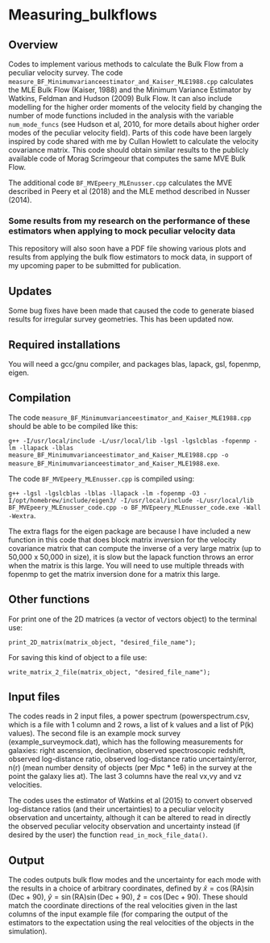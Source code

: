 # Measuring_bulkflows

## Overview 
Codes to implement various methods to calculate the Bulk Flow from a peculiar velocity survey. The code `measure_BF_Minimumvarianceestimator_and_Kaiser_MLE1988.cpp` calculates the MLE Bulk Flow (Kaiser, 1988) and the Minimum Variance Estimator by Watkins, Feldman and Hudson (2009) Bulk Flow. It can also include modelling for the higher order moments of the velocity field by changing the number of mode functions included in the analysis with the variable `num_mode_funcs` (see Hudson et al, 2010, for more details about higher order modes of the peculiar velocity field). Parts of this code have been largely inspired by code shared with me by Cullan Howlett to calculate the velocity covariance matrix. This code should obtain similar results to the publicly available code of Morag Scrimgeour that computes the same MVE Bulk Flow.

The additional code `BF_MVEpeery_MLEnusser.cpp` calculates the MVE described in Peery et al (2018) and the MLE method described in Nusser (2014). 

### Some results from my research on the performance of these estimators when applying to mock peculiar velocity data

This repository will also soon have a PDF file showing various plots and results from applying the bulk flow estimators to mock data, in support of my upcoming paper to be submitted for publication.

## Updates 
Some bug fixes have been made that caused the code to generate biased results for irregular survey geometries. This has been updated now. 

## Required installations

You will need a gcc/gnu compiler, and packages blas, lapack, gsl, fopenmp, eigen. 

## Compilation 
The code `measure_BF_Minimumvarianceestimator_and_Kaiser_MLE1988.cpp` should be able to be compiled like this: 

`g++ -I/usr/local/include -L/usr/local/lib -lgsl -lgslcblas -fopenmp -lm -llapack -lblas measure_BF_Minimumvarianceestimator_and_Kaiser_MLE1988.cpp -o measure_BF_Minimumvarianceestimator_and_Kaiser_MLE1988.exe`.

The code `BF_MVEpeery_MLEnusser.cpp` is compiled using:

`g++ -lgsl -lgslcblas -lblas -llapack -lm -fopenmp -O3 -I/opt/homebrew/include/eigen3/ -I/usr/local/include -L/usr/local/lib BF_MVEpeery_MLEnusser_code.cpp -o BF_MVEpeery_MLEnusser_code.exe -Wall -Wextra`.

The extra flags for the eigen package are because I have included a new function in this code that does block matrix inversion for the velocity covariance matrix that can compute the inverse of a very large matrix (up to 50,000 x 50,000 in size), it is slow but the lapack function throws an error when the matrix is this large. You will need to use multiple threads with fopenmp to get the matrix inversion done for a matrix this large. 

## Other functions 
For print one of the 2D matrices (a vector of vectors object) to the terminal use: 

`print_2D_matrix(matrix_object, "desired_file_name");` 

For saving this kind of object to a file use: 

`write_matrix_2_file(matrix_object, "desired_file_name");`

## Input files
The codes reads in 2 input files, a power spectrum (powerspectrum.csv, which is a file with 1 column and 2 rows, a list of k values and a list of P(k) values). The second file is an example mock survey (example_surveymock.dat), which has the following measurements for galaxies: right ascension, declination, observed spectroscopic redshift, observed log-distance ratio, observed log-distance ratio uncertainty/error, n(r) (mean number density of objects (per Mpc * 1e6) in the survey at the point the galaxy lies at). The last 3 columns have the real vx,vy and vz velocities.

The codes uses the estimator of Watkins et al (2015) to convert observed log-distance ratios (and their uncertainties) to a peculiar velocity observation and uncertainty, although it can be altered to read in directly the observed peculiar velocity observation and uncertainty instead (if desired by the user) the function `read_in_mock_file_data()`.


## Output 
The codes outputs bulk flow modes and the uncertainty for each mode with the results in a choice of arbitrary coordinates, defined by 
$\hat{x} = \cos(\mathrm{RA})\sin(\mathrm{Dec}+90)$,
$\hat{y} = \sin(\mathrm{RA})\sin(\mathrm{Dec}+90)$, 
$\hat{z} = \cos(\mathrm{Dec}+90)$. These should match the coordinate directions of the real velocities given in the last columns of the input example file (for comparing the output of the estimators to the expectation using the real velocities of the objects in the simulation).

